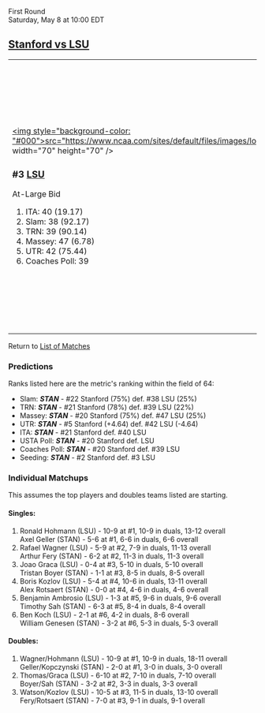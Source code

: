 First Round  
Saturday, May 8 at 10:00 EDT
## [Stanford vs LSU](https://www.ncaa.com/game/5833379) 

<table><tr><td>  

<a href="../index.md"><img style="background-color: "#000">src="https://www.ncaa.com/sites/default/files/images/logos/schools/l/lsu.70.png" width="70" height="70" /></a>  

<h3>#3 <a href="../index.md">LSU</a></h3>  

At-Large Bid  

<ol>  
<li>ITA: 40 (19.17)</li>  
<li>Slam: 38 (92.17)</li>  
<li>TRN: 39 (90.14)</li>  
<li>Massey: 47 (6.78)</li>  
<li>UTR: 42 (75.44)</li>  
<li>Coaches Poll: 39</li>  
</ol>  

</td><td>  

<a href="../index.md"><img src="https://www.ncaa.com/sites/default/files/images/logos/schools/s/stanford.70.png" width="70" height="70" /></a>  

<h3>#2 <a href="../index.md">Stanford</a></h3>  

At-Large Bid  

<ol>  
<li>ITA: 21 (34.55)</li>  
<li>Slam: 22 (94.00)</li>  
<li>TRN: 21 (92.30)</li>  
<li>Massey: 20 (7.97)</li>  
<li>UTR: 5 (80.08)</li>  
<li>USTA Poll: 20</li>  
<li>Coaches Poll: 20</li>  
</ol>  

</td></tr></table>  

Return to [List of Matches](../index.md)  

### Predictions  

Ranks listed here are the metric's ranking within the field of 64:  
- Slam: ***STAN*** - #22 Stanford (75%) def. #38 LSU (25%)  
- TRN: ***STAN*** - #21 Stanford (78%) def. #39 LSU (22%)  
- Massey: ***STAN*** - #20 Stanford (75%) def. #47 LSU (25%)  
- UTR: ***STAN*** - #5 Stanford (+4.64) def. #42 LSU (-4.64)  
- ITA: ***STAN*** - #21 Stanford def. #40 LSU  
- USTA Poll: ***STAN*** - #20 Stanford def. LSU  
- Coaches Poll: ***STAN*** - #20 Stanford def. #39 LSU  
- Seeding: ***STAN*** - #2 Stanford def. #3 LSU  

### Individual Matchups  

This assumes the top players and doubles teams listed are starting.  

#### Singles:  
1. Ronald Hohmann (LSU) - 10-9 at #1, 10-9 in duals, 13-12 overall  
   Axel Geller (STAN) - 5-6 at #1, 6-6 in duals, 6-6 overall
2. Rafael Wagner (LSU) - 5-9 at #2, 7-9 in duals, 11-13 overall  
   Arthur Fery (STAN) - 6-2 at #2, 11-3 in duals, 11-3 overall
3. Joao Graca (LSU) - 0-4 at #3, 5-10 in duals, 5-10 overall  
   Tristan Boyer (STAN) - 1-1 at #3, 8-5 in duals, 8-5 overall
4. Boris Kozlov (LSU) - 5-4 at #4, 10-6 in duals, 13-11 overall  
   Alex Rotsaert (STAN) - 0-0 at #4, 4-6 in duals, 4-6 overall
5. Benjamin Ambrosio (LSU) - 1-3 at #5, 9-6 in duals, 9-6 overall  
   Timothy Sah (STAN) - 6-3 at #5, 8-4 in duals, 8-4 overall
6. Ben Koch (LSU) - 2-1 at #6, 4-2 in duals, 8-6 overall  
   William Genesen (STAN) - 3-2 at #6, 5-3 in duals, 5-3 overall

#### Doubles:  
1. Wagner/Hohmann (LSU) - 10-9 at #1, 10-9 in duals, 18-11 overall  
   Geller/Kopczynski (STAN) - 2-0 at #1, 3-0 in duals, 3-0 overall
2. Thomas/Graca (LSU) - 6-10 at #2, 7-10 in duals, 7-10 overall  
   Boyer/Sah (STAN) - 3-2 at #2, 3-3 in duals, 3-3 overall
3. Watson/Kozlov (LSU) - 10-5 at #3, 11-5 in duals, 13-10 overall  
   Fery/Rotsaert (STAN) - 7-0 at #3, 9-1 in duals, 9-1 overall